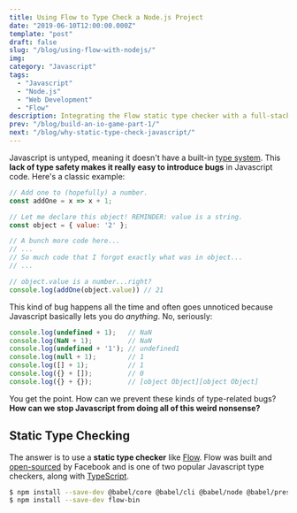 ```yaml
---
title: Using Flow to Type Check a Node.js Project
date: "2019-06-10T12:00:00.000Z"
template: "post"
draft: false
slug: "/blog/using-flow-with-nodejs/"
img:
category: "Javascript"
tags:
  - "Javascript"
  - "Node.js"
  - "Web Development"
  - "Flow"
description: Integrating the Flow static type checker with a full-stack Javascript project.
prev: "/blog/build-an-io-game-part-1/"
next: "/blog/why-static-type-check-javascript/"
---
```


Javascript is untyped, meaning it doesn't have a built-in [type system](https://en.wikipedia.org/wiki/Type_system). This **lack of type safety makes it really easy to introduce bugs** in Javascript code. Here's a classic example:

```js
// Add one to (hopefully) a number.
const addOne = x => x + 1;

// Let me declare this object! REMINDER: value is a string.
const object = { value: '2' };

// A bunch more code here...
// ...
// So much code that I forgot exactly what was in object...
// ...

// object.value is a number...right?
console.log(addOne(object.value)) // 21
```

This kind of bug happens all the time and often goes unnoticed because Javascript basically lets you do _anything_. No, seriously:

```js
console.log(undefined + 1);   // NaN
console.log(NaN + 1);         // NaN
console.log(undefined + '1'); // undefined1
console.log(null + 1);        // 1
console.log([] + 1);          // 1
console.log({} + []);         // 0
console.log({} + {});         // [object Object][object Object]
```

You get the point. How can we prevent these kinds of type-related bugs? **How can we stop Javascript from doing all of this weird nonsense?**

## Static Type Checking

The answer is to use a **static type checker** like [Flow](https://flow.org). Flow was built and [open-sourced](https://github.com/facebook/flow) by Facebook and is one of two popular Javascript type checkers, along with [TypeScript](https://www.typescriptlang.org/).

```bash
$ npm install --save-dev @babel/core @babel/cli @babel/node @babel/preset-env @babel/preset-flow
$ npm install --save-dev flow-bin
```
